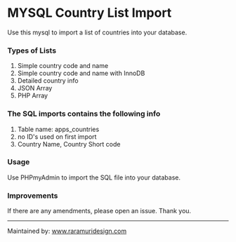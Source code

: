 # MYSQL Country List Import

Use this mysql to import a list of countries into your database.

### Types of Lists

1. Simple country code and name
2. Simple country code and name with InnoDB
3. Detailed country info
4. JSON Array
5. PHP Array

### The SQL imports contains the following info

1. Table name: apps_countries
2. no ID's used on first import
3. Country Name, Country Short code

### Usage

Use PHPmyAdmin to import the SQL file into your database.

### Improvements

If there are any amendments, please open an issue.
Thank you.

----------------------------------
Maintained by:
www.raramuridesign.com
